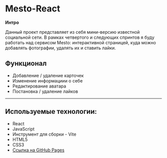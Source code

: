 # Mesto-React

**Интро**

Данный проект представляет из себя мини-версию известной социальной сети.
В рамках четвертого и следующих спринтов я буду работать над сервисом Mesto: интерактивной страницей, куда можно добавлять фотографии, удалять их и ставить лайки.

**Функционал**
---
- Добавление / удаление карточек
- Изменение информациии о себе
- Редактирование аватара
- Постановка / удаление лайков
---

## Используемые технологии:
* React
* JavaScript
* Инструмент для сборки - Vite
* HTML5
* CSS3
* [Ссылка на GitHub Pages](https://logowaz.github.io/mesto-react/)

